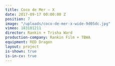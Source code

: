 ```yaml
---
title: Coco de Mer — X
date: 2017-09-17 00:00:00 Z
position: 7
image: "/uploads/coco-de-mer-x-wide-9d05dc.jpg"
vimeo: 183101211
director: Rankin + Trisha Ward
production-company: Rankin Film + TBWA
equipment: RED Dragon
layout: project
is-shown: true
is-in-cv: true
---
```


